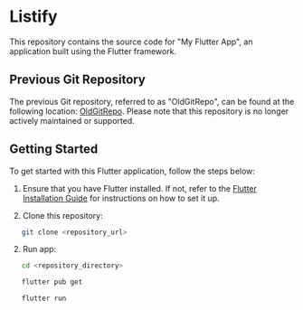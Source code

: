 # Listify

This repository contains the source code for "My Flutter App", an application built using the Flutter framework.

## Previous Git Repository

The previous Git repository, referred to as "OldGitRepo", can be found at the following location: [OldGitRepo](https://github.com/username/OldGitRepo). Please note that this repository is no longer actively maintained or supported.

## Getting Started

To get started with this Flutter application, follow the steps below:

1. Ensure that you have Flutter installed. If not, refer to the [Flutter Installation Guide](https://flutter.dev/docs/get-started/install) for instructions on how to set it up.

2. Clone this repository:
```bash
   git clone <repository_url>
```

2. Run app:
```bash
   cd <repository_directory>
```
```bash
   flutter pub get
```
```bash
   flutter run
```
